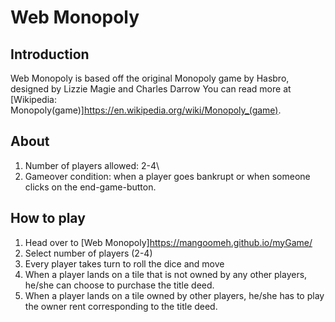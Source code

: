 # Web Monopoly

## Introduction
Web Monopoly is based off the original Monopoly game by Hasbro, designed by Lizzie Magie and Charles Darrow
You can read more at [Wikipedia: Monopoly(game)]https://en.wikipedia.org/wiki/Monopoly_(game).

## About
1. Number of players allowed: 2-4\
2. Gameover condition: when a player goes bankrupt or when someone clicks on the end-game-button.

## How to play
1. Head over to [Web Monopoly]https://mangoomeh.github.io/myGame/
2. Select number of players (2-4)
3. Every player takes turn to roll the dice and move
4. When a player lands on a tile that is not owned by any other players, he/she can choose to purchase the title deed.
5. When a player lands on a tile owned by other players, he/she has to play the owner rent corresponding to the title deed.
